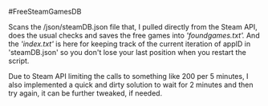 #FreeSteamGamesDB

Scans the /json/steamDB.json file that, I pulled directly from the Steam API, does the usual checks and saves the free games into _'foundgames.txt'._ And the _'index.txt'_ is here for keeping track of the current iteration of appID in 'steamDB.json' so you don't lose your last position when you restart the script.

Due to Steam API limiting the calls to something like 200 per 5 minutes, I also implemented a quick and dirty solution to wait for 2 minutes and then try again, it can be further tweaked, if needed.
